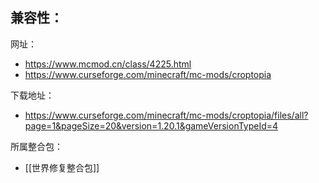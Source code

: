 兼容性：
- 

网址：
- https://www.mcmod.cn/class/4225.html
- https://www.curseforge.com/minecraft/mc-mods/croptopia

下载地址：
- https://www.curseforge.com/minecraft/mc-mods/croptopia/files/all?page=1&pageSize=20&version=1.20.1&gameVersionTypeId=4

所属整合包：
- [[世界修复整合包]]